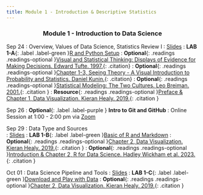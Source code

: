 ```yaml
---
title: Module 1 - Introduction & Descriptive Statistics
---
```


<h3 style="text-align: center; font-weight: bold;">Module 1 - Introduction to Data Science</h3>


Sep 24
: Overview, Values of Data Science, Statistics Review I
  : [Slides](#)
: **LAB 1-A**{: .label .label-green }[R and Python Setup](#)
: **Optional**{: .readings .readings-optional }[Visual and Statistical Thinking: Displays of Evidence for Making Decisions. Edward Tufte. 1997.](https://staff.washington.edu/yohaoyu/data-analytics-visualization/Visual-and-Statistical-Thinking.pdf){: .citation}
: **Optional**{: .readings .readings-optional }[Chapter 1-3, Seeing Theory - A Visual Introduction to Probability and Statistics. Daniel Kunin.](https://seeing-theory.brown.edu){: .citation}
: **Optional**{: .readings .readings-optional }[Statistical Modeling: The Two Cultures. Leo Breiman. 2001.](https://projecteuclid.org/journals/statistical-science/volume-16/issue-3/Statistical-Modeling--The-Two-Cultures-with-comments-and-a/10.1214/ss/1009213726.full){: .citation }
: **Resource**{: .readings .readings-optional }[Preface & Chapter 1, Data Visualization. Kieran Healy. 2019.](https://staff.washington.edu/yohaoyu/data-analytics-visualization/Data-Visualization-A-Practical-Introduction.pdf){: .citation }




Sep 26
: **Optional**{: .label .label-purple } **Intro to Git and GitHub**
: Online Session at 1:00 - 2:00 pm via [Zoom]()

Sep 29
: Data Type and Sources  
  : [Slides](#)
: **LAB 1-B**{: .label .label-green }[Basic of R and Markdown](#)
: **Optional**{: .readings .readings-optional }[Chapter 2, Data Visualization. Kieran Healy. 2019.](https://staff.washington.edu/yohaoyu/data-analytics-visualization/Data-Visualization-A-Practical-Introduction.pdf){: .citation }
: **Optional**{: .readings .readings-optional }[Introduction & Chapter 2, R for Data Science. Hadley Wickham et al. 2023.](https://r4ds.hadley.nz){: .citation }




Oct 01
: Data Science Pipeline and Tools
  : [Slides](#)
: **LAB 1-C**{: .label .label-green }[Download and Play with Data](#)
: **Optional**{: .readings .readings-optional }[Chapter 2, Data Visualization. Kieran Healy. 2019.](https://staff.washington.edu/yohaoyu/data-analytics-visualization/Data-Visualization-A-Practical-Introduction.pdf){: .citation }








